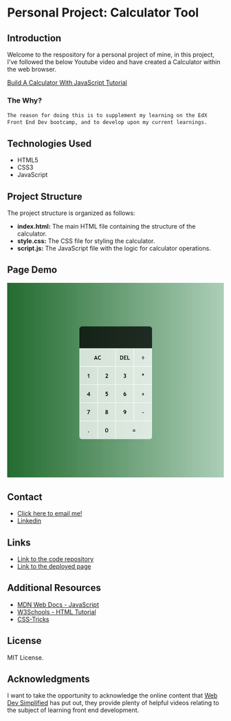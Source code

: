 # Personal Project: Calculator Tool

## Introduction

Welcome to the respository for a personal project of mine, in this project, I've followed the below Youtube video and have created a Calculator within the web browser.

[Build A Calculator With JavaScript Tutorial](https://www.youtube.com/watch?v=j59qQ7YWLxw)

### The Why?

    The reason for doing this is to supplement my learning on the EdX Front End Dev bootcamp, and to develop upon my current learnings.

## Technologies Used

* HTML5
* CSS3
* JavaScript

## Project Structure

The project structure is organized as follows:

* **index.html:** The main HTML file containing the structure of the calculator.
* **style.css:** The CSS file for styling the calculator.
* **script.js:** The JavaScript file with the logic for calculator operations.

## Page Demo

![Project Demo](./assets/images/projectDemo.JPG)

## Contact

* [Click here to email me!](mailto:aaronarmstrong1490@gmail.com)
* [Linkedin](https://www.linkedin.com/in/aaron-armstrong-%E8%89%BE%E4%BF%8A%E6%A8%82-80986ba5/)

## Links

* [Link to the code repository](https://github.com/aaron1490/calculator-tool)
* [Link to the deployed page]()

## Additional Resources

* [MDN Web Docs - JavaScript](https://developer.mozilla.org/en-US/docs/Web/JavaScript)
* [W3Schools - HTML Tutorial](https://www.w3schools.com/html/)
* [CSS-Tricks](https://css-tricks.com/)

## License

MIT License.

## Acknowledgments

I want to take the opportunity to acknowledge the online content that [Web Dev Simplified](https://www.youtube.com/@WebDevSimplified) has put out, they provide plenty of helpful videos relating to the subject of learning front end development.